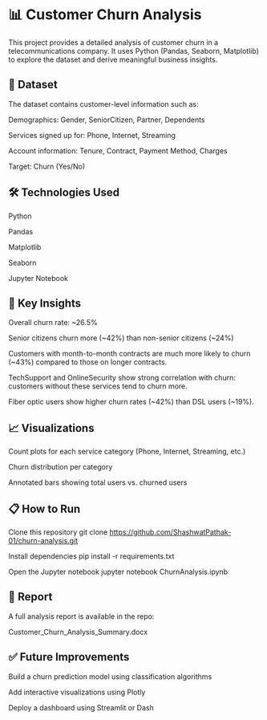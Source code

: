 # 📊 Customer Churn Analysis
This project provides a detailed analysis of customer churn in a telecommunications company. It uses Python (Pandas, Seaborn, Matplotlib) to explore the dataset and derive meaningful business insights.

## 📁 Dataset
The dataset contains customer-level information such as:

Demographics: Gender, SeniorCitizen, Partner, Dependents

Services signed up for: Phone, Internet, Streaming

Account information: Tenure, Contract, Payment Method, Charges

Target: Churn (Yes/No)

## 🛠️ Technologies Used
Python

Pandas

Matplotlib

Seaborn

Jupyter Notebook

## 📌 Key Insights
Overall churn rate: ~26.5%

Senior citizens churn more (~42%) than non-senior citizens (~24%)

Customers with month-to-month contracts are much more likely to churn (~43%) compared to those on longer contracts.

TechSupport and OnlineSecurity show strong correlation with churn: customers without these services tend to churn more.

Fiber optic users show higher churn rates (~42%) than DSL users (~19%).

## 📈 Visualizations
Count plots for each service category (Phone, Internet, Streaming, etc.)

Churn distribution per category

Annotated bars showing total users vs. churned users

## 📋 How to Run
Clone this repository
git clone https://github.com/ShashwatPathak-01/churn-analysis.git

Install dependencies
pip install -r requirements.txt

Open the Jupyter notebook
jupyter notebook ChurnAnalysis.ipynb

## 📄 Report
A full analysis report is available in the repo:

Customer_Churn_Analysis_Summary.docx

## ✅ Future Improvements
Build a churn prediction model using classification algorithms

Add interactive visualizations using Plotly

Deploy a dashboard using Streamlit or Dash
